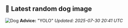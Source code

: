 ## 🐶 Latest random dog image
![Dog](https://images.dog.ceo/breeds/corgi-cardigan/n02113186_11334.jpg)
**Advice:** "YOLO"
*Updated: 2025-07-30 20:41 UTC*
